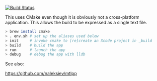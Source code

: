 [![Build Status](https://travis-ci.org/prideout/parm.svg?branch=master)](https://travis-ci.org/prideout/parm)

This uses CMake even though it is obviously not a cross-platform application.  This allows the build to be expressed as a single text file.

```bash
> brew install cmake
> . env.sh # set up the aliases used below
> init     # invoke cmake to [re]create an Xcode project in _build
> build    # build the app
> run      # launch the app
> debug    # debug the app with lldb
```

See also:

https://github.com/naleksiev/mtlpp